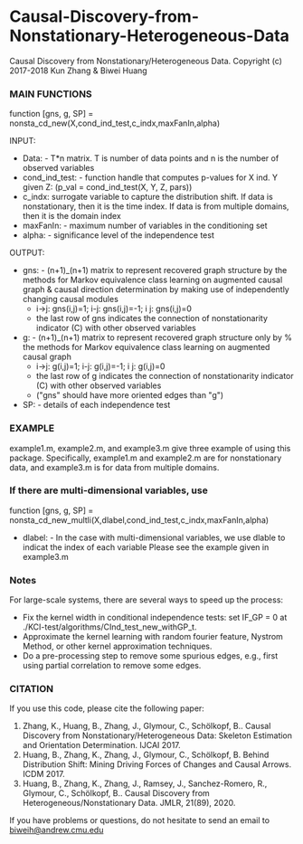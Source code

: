 # Causal-Discovery-from-Nonstationary-Heterogeneous-Data

Causal Discovery from Nonstationary/Heterogeneous Data. Copyright (c) 2017-2018 Kun Zhang & Biwei Huang

### MAIN FUNCTIONS
function [gns, g, SP] = nonsta_cd_new(X,cond_ind_test,c_indx,maxFanIn,alpha) 

INPUT: 
 *  Data: - T*n matrix. T is number of data points and n is the number of observed variables 
 *  cond_ind_test: - function handle that computes p-values for X ind. Y given Z: (p_val = cond_ind_test(X, Y, Z, pars))
 *  c_indx: surrogate variable to capture the distribution shift. If data is nonstationary, then it is the time index. If data is from multiple domains, then it is the domain index
 *  maxFanIn: - maximum number of variables in the conditioning set 
 *  alpha: - significance level of the independence test

OUTPUT: 
 * gns: - (n+1)_(n+1) matrix to represent recovered graph structure by the methods for Markov equivalence class learning on augmented causal graph & causal direction determination by making use of independently changing causal modules 
   * i->j: gns(i,j)=1; i-j: gns(i,j)=-1; i j: gns(i,j)=0 
   * the last row of gns indicates the connection of nonstationarity indicator (C) with other observed variables 
 * g: - (n+1)_(n+1) matrix to represent recovered graph structure only by % the methods for Markov equivalence class learning on augmented causal graph 
   * i->j: g(i,j)=1; i-j: g(i,j)=-1; i j: g(i,j)=0 
   * the last row of g indicates the connection of nonstationarity indicator (C) with other observed variables 
   * ("gns" should have more oriented edges than "g") 
 * SP: - details of each independence test

 ### EXAMPLE 
example1.m, example2.m, and example3.m give three example of using this package. 
Specifically, example1.m and example2.m are for nonstationary data, and example3.m is
for data from multiple domains.

### If there are multi-dimensional variables, use 
  function [gns, g, SP] = nonsta_cd_new_multli(X,dlabel,cond_ind_test,c_indx,maxFanIn,alpha)
  * dlabel: - In the case with multi-dimensional variables, we use dlable to indicat the index of each variable 
  Please see the example given in example3.m 

### Notes
For large-scale systems, there are several ways to speed up the process:
- Fix the kernel width in conditional independence tests: set IF_GP = 0 at ./KCI-test/algorithms/CInd_test_new_withGP_t.
- Approximate the kernel learning with random fourier feature, Nystrom Method, or other kernel approximation techniques.
- Do a pre-processing step to remove some spurious edges, e.g., first using partial correlation to remove some edges.

### CITATION
 If you use this code, please cite the following paper:

1.  Zhang, K., Huang, B., Zhang, J., Glymour, C., Schölkopf, B.. Causal Discovery from Nonstationary/Heterogeneous Data: Skeleton Estimation and Orientation Determination. IJCAI 2017.
2.  Huang, B., Zhang, K., Zhang, J., Glymour, C., Schölkopf, B. Behind Distribution Shift: Mining Driving Forces of Changes and Causal Arrows. ICDM 2017.
3.  Huang, B., Zhang, K., Zhang, J., Ramsey, J., Sanchez-Romero, R., Glymour, C., Schölkopf, B.. Causal Discovery from Heterogeneous/Nonstationary Data. JMLR, 21(89), 2020.

If you have problems or questions, do not hesitate to send an email to  [biweih@andrew.cmu.edu](mailto:biweih@andrew.cmu.edu)
